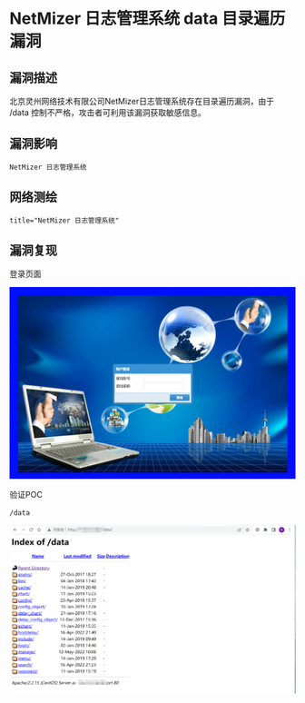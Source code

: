 # NetMizer 日志管理系统 data 目录遍历漏洞

## 漏洞描述

北京灵州网络技术有限公司NetMizer日志管理系统存在目录遍历漏洞，由于 /data 控制不严格，攻击者可利用该漏洞获取敏感信息。

## 漏洞影响

```
NetMizer 日志管理系统
```

## 网络测绘

```
title="NetMizer 日志管理系统"
```

## 漏洞复现

登录页面

![image-20220519175506872](images/202205191757812.png)

验证POC

```
/data
```

![image-20220519175728991](images/202205191757072.png)